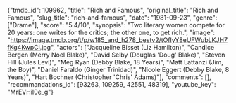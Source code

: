 {"tmdb_id": 109962, "title": "Rich and Famous", "original_title": "Rich and Famous", "slug_title": "rich-and-famous", "date": "1981-09-23", "genre": ["Drame"], "score": "5.4/10", "synopsis": "Two literary women compete for 20 years: one writes for the critics; the other one, to get rich.", "image": "https://image.tmdb.org/t/p/w185_and_h278_bestv2/tOflyY8eUFWubLKJH7fKg4KwpCl.jpg", "actors": ["Jacqueline Bisset (Liz Hamilton)", "Candice Bergen (Merry Noel Blake)", "David Selby (Douglas 'Doug' Blake)", "Steven Hill (Jules Levi)", "Meg Ryan (Debby Blake, 18 Years)", "Matt Lattanzi (Jim, the Boy)", "Daniel Faraldo (Ginger Trinidad)", "Nicole Eggert (Debby Blake, 8 Years)", "Hart Bochner (Christopher 'Chris' Adams)"], "comments": [], "recommandations_id": [93263, 109259, 42551, 48319], "youtube_key": "MrEVHiI0e_g"}